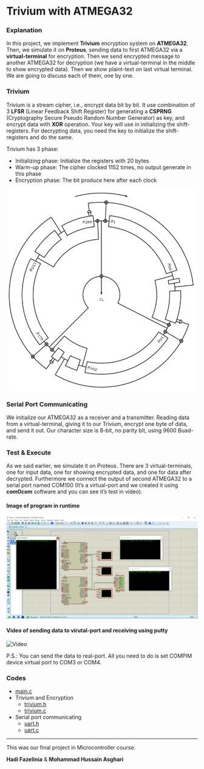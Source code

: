 # Trivium with ATMEGA32

### Explanation
In this project, we implement **Trivium** encryption system on **ATMEGA32**. Then, we simulate it on **Proteus**, sending data to first ATMEGA32 via a **virtual-terminal** for encryption. Then we send encrypted message to another ATMEGA32 for decryption (we have a virtual-terminal in the middle to show encrypted data). Then we show plaint-text on last virtual terminal. We are going to discuss each of them, one by one.

### Trivium
Trivium is a stream cipher, i.e., encrypt data bit by bit. It use combination of 3 **LFSR** (Linear Feedback Shift Register) for generating a **CSPRNG** (Cryptography Secure Pseudo Random Number Generator) as key, and encrypt data with **XOR** operation. Your key will use in initializing the shift-registers. For decrypting data, you need the key to initialize the shift-registers and do the same.

Trivium has 3 phase:
- Initializing phase: Initialize the registers with 20 bytes
- Warm-up phase: The cipher clocked 1152 times, no output generate in this phase
- Encryption phase: The bit produce here after each clock

![Trivium](trivium.png)

### Serial Port Communicating
We initialize our ATMEGA32 as a receiver and a transmitter. Reading data from a virtual-terminal, giving it to our Trivium, encrypt one byte of data, and send it out. Our character size is 8-bit, no parity bit, using 9600 Buad-rate.

### Test & Execute
As we said earlier, we simulate it on Proteus. There are 3 virtual-terminals, one for input data, one for showing encrypted data, and one for data after decrypted. Furthermore we connect the output of second ATMEGA32 to a serial port named COM100 (It’s a virtual-port and we created it using **com0com** software and you can see it’s test in video).

#### Image of program in runtime

![Image](run.png)

#### Video of sending data to virutal-port and receiving using putty

![Video](video.gif)

P.S.: You can send the data to real-port. All you need to do is set COMPIM device virtual port to COM3 or COM4.

### Codes

- [main.c](Trivium/Trivium/main.c)
- Trivium and Encryption
    - [trivium.h](Trivium/Trivium/trivium.h)
    - [trivium.c](Trivium/Trivium/trivium.c)
- Serial port communicating
    - [uart.h](Trivium/Trivium/uart.h)
    - [uart.c](Trivium/Trivium/uart.c)

---
This was our final project in Microcontroller course.

**Hadi Fazelinia** & **Mohammad Hussain Asghari**
